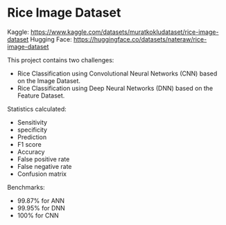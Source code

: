 # Rice Image Dataset

Kaggle: https://www.kaggle.com/datasets/muratkokludataset/rice-image-dataset
Hugging Face: https://huggingface.co/datasets/nateraw/rice-image-dataset

This project contains two challenges:

* Rice Classification using Convolutional Neural Networks (CNN) based on the Image Dataset.
* Rice Classification using Deep Neural Networks (DNN) based on the Feature Dataset.

Statistics calculated:

* Sensitivity
* specificity
* Prediction
* F1 score
* Accuracy
* False positive rate
* False negative rate
* Confusion matrix

Benchmarks:
* 99.87% for ANN
* 99.95% for DNN
* 100% for CNN